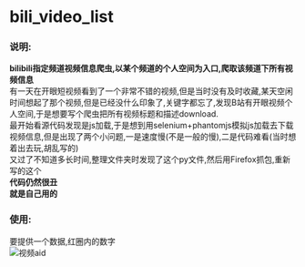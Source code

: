 # bili_video_list
### 说明:
**bilibili指定频道视频信息爬虫,以某个频道的个人空间为入口,爬取该频道下所有视频信息**<br>
有一天在开眼短视频看到了一个非常不错的视频,但是当时没有及时收藏,某天空闲时间想起了那个视频,但是已经没什么印象了,关键字都忘了,发现B站有开眼视频个人空间,于是想要写个爬虫把所有视频标题和描述download.<br>
最开始看源代码发现是js加载,于是想到用selenium+phantomjs模拟js加载去下载视频信息,但是出现了两个小问题,一是速度慢(不是一般的慢),二是代码难看(当时想着出去玩,胡乱写的)<br>
又过了不知道多长时间,整理文件夹时发现了这个py文件,然后用Firefox抓包,重新写的这个<br>
**代码仍然很丑**<br>
**就是自己用的**
### 使用:<br>
要提供一个数据,红圈内的数字<br>
![视频aid](http://7xqu3i.com1.z0.glb.clouddn.com/snipaste_20170504_192351.png)
